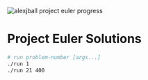 ![alexjball project euler progress](https://projecteuler.net/profile/alexjball.png)

# Project Euler Solutions

```bash
# run problem-number [args...]
./run 1
./run 21 400
```
